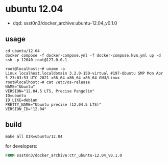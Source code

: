 # ubuntu 12.04

* dqd: ssst0n3/docker_archive:ubuntu-12.04_v0.1.0

## usage

```shell
cd ubuntu/12.04
docker compose -f docker-compose.yml -f docker-compose.kvm.yml up -d
ssh -p 12040 root@127.0.0.1
```

```shell
root@localhost:~# uname -a
Linux localhost.localdomain 3.2.0-150-virtual #197-Ubuntu SMP Mon Apr 5 23:03:53 UTC 2021 x86_64 x86_64 x86_64 GNU/Linux
root@localhost:~# cat /etc/os-release   
NAME="Ubuntu"
VERSION="12.04.5 LTS, Precise Pangolin"
ID=ubuntu
ID_LIKE=debian
PRETTY_NAME="Ubuntu precise (12.04.5 LTS)"
VERSION_ID="12.04"
```

## build

```shell
make all DIR=ubuntu/12.04
```

for developers:

```dockerfile
FROM ssst0n3/docker_archive:ctr_ubuntu-12.04_v0.1.0
```